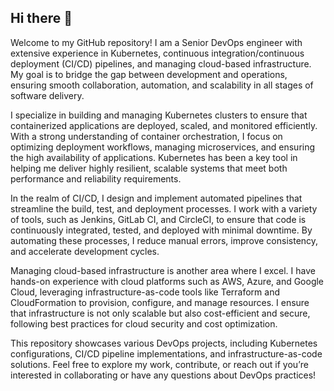 ## Hi there 👋

Welcome to my GitHub repository! I am a Senior DevOps engineer with extensive experience in Kubernetes, continuous integration/continuous deployment (CI/CD) pipelines, and managing cloud-based infrastructure. My goal is to bridge the gap between development and operations, ensuring smooth collaboration, automation, and scalability in all stages of software delivery.

I specialize in building and managing Kubernetes clusters to ensure that containerized applications are deployed, scaled, and monitored efficiently. With a strong understanding of container orchestration, I focus on optimizing deployment workflows, managing microservices, and ensuring the high availability of applications. Kubernetes has been a key tool in helping me deliver highly resilient, scalable systems that meet both performance and reliability requirements.

In the realm of CI/CD, I design and implement automated pipelines that streamline the build, test, and deployment processes. I work with a variety of tools, such as Jenkins, GitLab CI, and CircleCI, to ensure that code is continuously integrated, tested, and deployed with minimal downtime. By automating these processes, I reduce manual errors, improve consistency, and accelerate development cycles.

Managing cloud-based infrastructure is another area where I excel. I have hands-on experience with cloud platforms such as AWS, Azure, and Google Cloud, leveraging infrastructure-as-code tools like Terraform and CloudFormation to provision, configure, and manage resources. I ensure that infrastructure is not only scalable but also cost-efficient and secure, following best practices for cloud security and cost optimization.

This repository showcases various DevOps projects, including Kubernetes configurations, CI/CD pipeline implementations, and infrastructure-as-code solutions. Feel free to explore my work, contribute, or reach out if you’re interested in collaborating or have any questions about DevOps practices!
